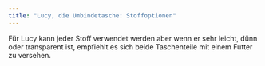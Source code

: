 ```yaml
---
title: "Lucy, die Umbindetasche: Stoffoptionen"
---
```


Für Lucy kann jeder Stoff verwendet werden aber wenn er sehr leicht, dünn oder transparent ist, empfiehlt es sich beide Taschenteile mit einem Futter zu versehen.
